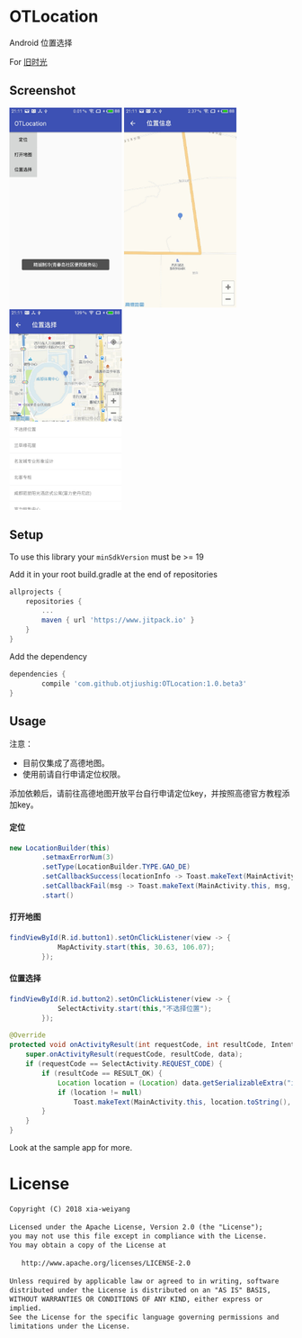 # OTLocation

Android 位置选择

For [旧时光](http://jiushig.com)

## Screenshot 
<img src="./img/S80409-211119.jpg" width = "200"/>  <img src="./img/S80409-211114.jpg" width = "200"/>  <img src="./img/S80409-211106.jpg" width = "200"/> 


## Setup

To use this library your `minSdkVersion` must be >= 19

Add it in your root build.gradle at the end of repositories

```gradle
allprojects {
    repositories {
        ...
        maven { url 'https://www.jitpack.io' }
    }
}
```
Add the dependency
```gradle
dependencies {
        compile 'com.github.otjiushig:OTLocation:1.0.beta3'
}
```

## Usage

注意：
- 目前仅集成了高德地图。
- 使用前请自行申请定位权限。

添加依赖后，请前往高德地图开放平台自行申请定位key，并按照高德官方教程添加key。

#### 定位

```java
new LocationBuilder(this)
        .setmaxErrorNum(3)
        .setType(LocationBuilder.TYPE.GAO_DE)
        .setCallbackSuccess(locationInfo -> Toast.makeText(MainActivity.this, locationInfo.toString(), Toast.LENGTH_LONG).show())
        .setCallbackFail(msg -> Toast.makeText(MainActivity.this, msg, Toast.LENGTH_LONG).show())
        .start()
```

#### 打开地图

```java
findViewById(R.id.button1).setOnClickListener(view -> {
            MapActivity.start(this, 30.63, 106.07);
        });
```

#### 位置选择

```java
findViewById(R.id.button2).setOnClickListener(view -> {
            SelectActivity.start(this,"不选择位置");
        });
```
```java
@Override
protected void onActivityResult(int requestCode, int resultCode, Intent data) {
    super.onActivityResult(requestCode, resultCode, data);
    if (requestCode == SelectActivity.REQUEST_CODE) {
        if (resultCode == RESULT_OK) {
            Location location = (Location) data.getSerializableExtra("info");
            if (location != null)
                Toast.makeText(MainActivity.this, location.toString(), Toast.LENGTH_LONG).show();
        }
    }
}
```

Look at the sample app for more.

# License

```
Copyright (C) 2018 xia-weiyang

Licensed under the Apache License, Version 2.0 (the "License");
you may not use this file except in compliance with the License.
You may obtain a copy of the License at

   http://www.apache.org/licenses/LICENSE-2.0

Unless required by applicable law or agreed to in writing, software
distributed under the License is distributed on an "AS IS" BASIS,
WITHOUT WARRANTIES OR CONDITIONS OF ANY KIND, either express or implied.
See the License for the specific language governing permissions and
limitations under the License.
```
